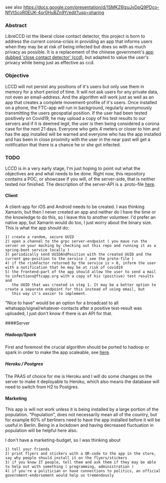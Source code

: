 see also https://docs.google.com/presentation/d/1SMKZ6IzuJvDpQ9PDco-NfVt5coR0EUK-4or0HuBZn9Y/edit?usp=sharing

### Abstract

LibreCCD ist the liberal close contact detector, this project is born to address the current corona-crisis in providing an 
app that informs users when they may be at risk of being infected but does so with as much privacy as possible.
It is a replacement of the chinese government's [app dubbed 'close contact detector' (ccd)](https://thenextweb.com/apps/2020/02/11/coronavirus-app-detector/),
but adapted to value the user's privacy while being just as effective as ccd. 

### Objective

LCCD will not persist any positions of it's users but only use them in memory for a short period of time. It 
will not ask users for any private data, not even an email-address. And the algorithm will work just as well as an app 
that creates a complete movement-profile of it's users. Once installed on a phone, the FTC-app will run in background, 
regularly anonymously transmitting the users geospatial position. If the user had been tested positively on Covid19, he may upload
a copy of his test results to our servers and if it is deemed legit, the user is then being considered a corona case for the next 21 days. 
Everyone who gets 4 meters or closer to him and has the app installed will be warned and everyone who has the app installed and has been in 
close proximity with the user in the near past will get a notification that there is a chance he or she got infected. 

### TODO
LCCD is in a very early stage, I'm just hoping to point out what the objectives are and what needs to be done. 
Right now, this repository contains a POC, or showcase if you will, of the server-side, that is neither tested nor finished.
The description of the server-API is a .proto-file [here](https://github.com/berndhopp/ftc/blob/master/src/main/proto/ftc.proto).

#### Client

A client-app for iOS and Android needs to be created. I was thinking Xamarin, but then I never created an app and neither do I have the time or
the knowledge to do this, so I leave this to another volunteer. I'd prefer an native app, but Xamarin would do too, I just  worry about 
the binary size. This is what the app should do:

    1) create a random, secure UUID
    2) open a channel to the grpc server-endpoint ( you mave run the server on your maching by checking out this repo and running it as a spring-boot service locally )
    3) periodically send UUIDAndPosition with the created UUID and the current geo-position to the service ( see the proto-file )
    4) if the riskFactor returned by the service is > 0, inform the user with a notification that he may be at risk of covid19
    5) the frontend-part of the app should allow the user to send a mail to infections@ftcapp.org with a copy of his (positive) test results and 
       the UUID that was created in step 1. It may be a better option to create a separate endpoint for this instead of using email, but
       this way it's easier to implement. 

"Nice to have" would be an option for a broadcast to all whatsapp/signal/whatever-contacts after a positive test-result was uploaded, I just don't
know if there is an API for that. 
      
####Server

##### Hadoop/Spark

First and foremost the crucial algorithm should be ported to hadoop or spark in order to make the app 
scaleable, see [here](https://github.com/berndhopp/ftc/blob/master/src/main/java/org/ftc/server/engine/FtcEngineImpl.java).  
    
##### Heroku / Postgres

The PAAS of choice for me is Heroku and I will do some changes on the server to make it deployable to Heroku, which also means the database 
will need to switch from H2 to Postgres. 

#### Marketing

This app is will not work unless it is being installed by a large portion of the population. "Population", does not necessarily mean
all of the country, but for example 60% of berliners need to have the app installed before it will be useful in Berlin. Being in a lockdown
and having decreased fluctuation in population will be helpful here also. 

I don't have a marketing-budget, so I was thinking about

    1) tell your friends
    2) print flyers and stickers with a QR-code to the app in the store, say why people should install it on the flyers/stickers
    3) if you know IT people, tell them and ask them if they may be able to help out with something ( programming, administration )
    4) if you're a politician or have connections to politics, an official government-endorsement would help us tremendously
     
 
